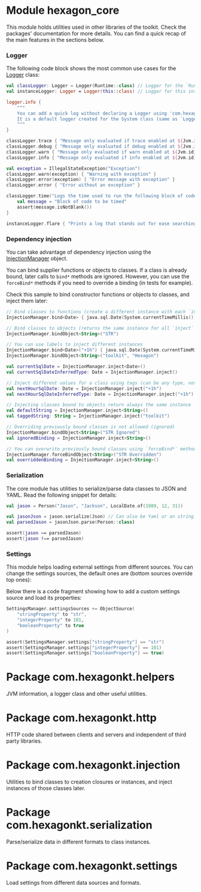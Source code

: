 
# Module hexagon_core

This module holds utilities used in other libraries of the toolkit. Check the packages'
documentation for more details. You can find a quick recap of the main features in the sections
below.

### Logger

The following code block shows the most common use cases for the [Logger] class:

```kotlin
val classLogger: Logger = Logger(Runtime::class) // Logger for the `Runtime` class
val instanceLogger: Logger = Logger(this::class) // Logger for this instance's class

logger.info {
    """
    You can add a quick log without declaring a Logger using 'com.hexagonkt.helpers.logger'.
    It is a default logger created for the System class (same as `Logger(System::class)`).
    """
}

classLogger.trace { "Message only evaluated if trace enabled at ${Jvm.id}" }
classLogger.debug { "Message only evaluated if debug enabled at ${Jvm.id}" }
classLogger.warn { "Message only evaluated if warn enabled at ${Jvm.id}" }
classLogger.info { "Message only evaluated if info enabled at ${Jvm.id}" }

val exception = IllegalStateException("Exception")
classLogger.warn(exception) { "Warning with exception" }
classLogger.error(exception) { "Error message with exception" }
classLogger.error { "Error without an exception" }

classLogger.time("Logs the time used to run the following block of code") {
    val message = "Block of code to be timed"
    assert(message.isNotBlank())
}

instanceLogger.flare { "Prints a log that stands out for ease searching" }
```

[Logger]: com.hexagonkt.helpers/-logger/index.md

### Dependency injection

You can take advantage of dependency injection using the [InjectionManager] object.

You can bind supplier functions or objects to classes. If a class is already bound, later calls to
`bind*` methods are ignored. However, you can use the `forceBind*` methods if you need to override
a binding (in tests for example).

Check this sample to bind constructor functions or objects to classes, and inject them later:

```kotlin
// Bind classes to functions (create a different instance with each `inject` call)
InjectionManager.bind<Date> { java.sql.Date(System.currentTimeMillis()) }

// Bind classes to objects (returns the same instance for all `inject` calls)
InjectionManager.bindObject<String>("STR")

// You can use labels to inject different instances
InjectionManager.bind<Date>("+1h") { java.sql.Date(System.currentTimeMillis() + 3_600_000) }
InjectionManager.bindObject<String>("toolkit", "Hexagon")

val currentSqlDate = InjectionManager.inject<Date>()
val currentSqlDateInferredType: Date = InjectionManager.inject()

// Inject different values for a class using tags (can be any type, not only string)
val nextHourSqlDate: Date = InjectionManager.inject("+1h")
val nextHourSqlDateInferredType: Date = InjectionManager.inject("+1h")

// Injecting classes bound to objects return always the same instance
val defaultString = InjectionManager.inject<String>()
val taggedString: String = InjectionManager.inject("toolkit")

// Overriding previously bound classes is not allowed (ignored)
InjectionManager.bindObject<String>("STR Ignored")
val ignoredBinding = InjectionManager.inject<String>()

// You can overwrite previously bound classes using `forceBind*` methods
InjectionManager.forceBindObject<String>("STR Overridden")
val overriddenBinding = InjectionManager.inject<String>()
```

[InjectionManager]: com.hexagonkt.injection/-injection-manager/index.md

### Serialization

The core module has utilities to serialize/parse data classes to JSON and YAML. Read the following
snippet for details:

```kotlin
val jason = Person("Jason", "Jackson", LocalDate.of(1989, 12, 31))

val jasonJson = jason.serialize(Json) // Can also be Yaml or an string: "application/json"
val parsedJason = jasonJson.parse(Person::class)

assert(jason == parsedJason)
assert(jason !== parsedJason)
```

### Settings

This module helps loading external settings from different sources. You can change the settings
sources, the default ones are (bottom sources override top ones):

Below there is a code fragment showing how to add a custom settings source and load its properties:

```kotlin
SettingsManager.settingsSources += ObjectSource(
    "stringProperty" to "str",
    "integerProperty" to 101,
    "booleanProperty" to true
)

assert(SettingsManager.settings["stringProperty"] == "str")
assert(SettingsManager.settings["integerProperty"] == 101)
assert(SettingsManager.settings["booleanProperty"] == true)
```

# Package com.hexagonkt.helpers

JVM information, a logger class and other useful utilities.

# Package com.hexagonkt.http

HTTP code shared between clients and servers and independent of third party libraries.

# Package com.hexagonkt.injection

Utilities to bind classes to creation closures or instances, and inject instances of those classes
later.

# Package com.hexagonkt.serialization

Parse/serialize data in different formats to class instances.

# Package com.hexagonkt.settings

Load settings from different data sources and formats.

